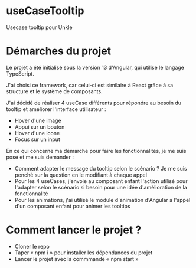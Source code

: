 # useCaseTooltip
Usecase tooltip pour Unkle

# Démarches du projet 

Le projet a été initialisé sous la version 13 d'Angular, qui utilise le langage TypeScript.

J'ai choisi ce framework, car celui-ci est similaire à React grâce à sa structure et le système de composants. 

J'ai décidé de réaliser 4 useCase différents pour répondre au besoin du tooltip et améliorer l'interface utilisateur : 

- Hover d'une image
- Appui sur un bouton
- Hover d'une icone
- Focus sur un input

En ce qui concerne ma démarche pour faire les fonctionnalités, je me suis posé et me suis demander :

- Comment adapter le message du tooltip selon le scénario ? Je me suis penché sur la question en le modifiant à chaque appel
- Pour les 4 useCases, j'envoie au composant enfant l'action utilisé pour l'adapter selon le scénario si besoin pour une idée d'amélioration de la fonctionnalité
- Pour les animations, j'ai utilisé le module d'animation d'Angular à l'appel d'un composant enfant pour animer les tooltips

# Comment lancer le projet ?

- Cloner le repo
- Taper « npm i » pour installer les dépendances du projet
- Lancer le projet avec la commmande « npm start »
